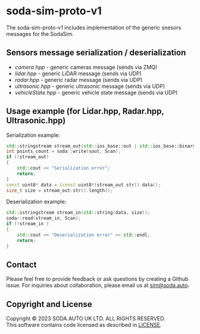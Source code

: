 # soda-sim-proto-v1

The soda-sim-proto-v1 includes implementation of the generic snesors messages for the SodaSim.

## Sensors message serialization / deserialization 
* _camera.hpp_ - generic cameras message (sends via ZMQ)
* _lidar.hpp_ - generic LiDAR message (sends via UDP)
* _radar.hpp_ - generic radar message (sends via UDP)
* _ultrasonic.hpp_ - generic ultrasonic message (sends via UDP)
* _vehicleState.hpp_ - generic vehicle state message (sends via UDP)

## Usage example (for Lidar.hpp, Radar.hpp, Ultrasonic.hpp)

Serialization example:  
```cpp
std::stringstream stream_out(std::ios_base::out | std::ios_base::binary); 
int points_count = soda::write(sout, Scan);
if (!stream_out)
{
    std::cout << "Serialization error";
    return;
}
const uint8* data = (const uint8*)stream_out.str().data();
size_t size = stream_out.str().length();
```


Deserialization example:  
```cpp
std::istringstream stream_in(std::string(data, size));
soda::read(stream_in, Scan);
if (!stream_in ) 
{
    std::cout << "Deserialization error" << std::endl;
    return;
}
```

## Contact
Please feel free to provide feedback or ask questions by creating a Github issue. For inquiries about collaboration, please email us at sim@soda.auto.

## Copyright and License
Copyright © 2023 SODA.AUTO UK LTD. ALL RIGHTS RESERVED.  
This software contains code licensed as described in [LICENSE](https://github.com/soda-auto/SodaSim/blob/master/LICENSE.md).  
